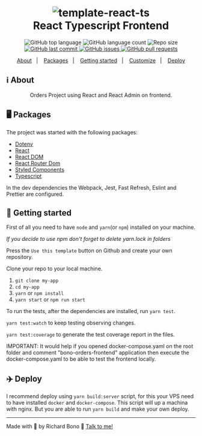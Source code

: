 <h1 align="center">
    <img alt="template-react-ts" src="https://res.cloudinary.com/zagatti/image/upload/v1595947810/readme/react-ts-template/Al9qmDn_j0eiug.png" />
    <br>
   React Typescript Frontend
</h1>

<p align="center">
  <img alt="GitHub top language" src="https://img.shields.io/github/languages/top/richiebono/game-frontend?style=plastic">

  <img alt="GitHub language count" src="https://img.shields.io/github/languages/count/richiebono/game-frontend?style=plastic">

  <img alt="Repo size" src="https://img.shields.io/github/repo-size/richiebono/game-frontend?style=plastic">

  <a href="https://github.com/richiebono/game-frontend/commits/main">
    <img alt="GitHub last commit" src="https://img.shields.io/github/last-commit/richiebono/game-frontend?style=plastic">
  </a>

  <a href="https://github.com/richiebono/game-frontend/issues">
    <img alt="GitHub issues" src="https://img.shields.io/github/issues/richiebono/game-frontend?style=plastic">
  </a>

  <a href="https://github.com/richiebono/game-frontend/pulls">
    <img alt="GitHub pull requests" src="https://img.shields.io/github/issues-pr/richiebono/game-frontend?style=plastic">
  </a>
</p>

<p align="center">
  <a href="#ℹ%EF%B8%8F-about">About</a>&nbsp;&nbsp;&nbsp;|&nbsp;&nbsp;&nbsp;
  <a href="#-packages">Packages</a>&nbsp;&nbsp;&nbsp;|&nbsp;&nbsp;&nbsp;
  <a href="#-getting-started">Getting started</a>&nbsp;&nbsp;&nbsp;|&nbsp;&nbsp;&nbsp;
  <a href="#%EF%B8%8F-customize">Customize</a>&nbsp;&nbsp;&nbsp;|&nbsp;&nbsp;&nbsp;
  <a href="#-deploy">Deploy</a>
</p>

## ℹ️ About

<div align="center">

  <p align="center">
    Orders Project using React and React Admin on frontend.
  </p>

</div>

## 🖥 Packages

The project was started with the following packages:

- [Dotenv](http://npmjs.com/package/dotenv)
- [React](https://pt-br.reactjs.org/)
- [React DOM](https://pt-br.reactjs.org/docs/react-dom.html)
- [React Router Dom](https://reacttraining.com/react-router/web/)
- [Styled Components](https://styled-components.com/)
- [Typescript](https://www.typescriptlang.org/)

In the dev dependencies the Webpack, Jest, Fast Refresh, Eslint and Prettier are configured.

## 🚀 Getting started

First of all you need to have `node` and `yarn`(or `npm`) installed on your machine.

_If you decide to use npm don't forget to delete yarn.lock in folders_

Press the `Use this template` button on Github and create your own repository.

Clone your repo to your local machine.

1. `git clone my-app`
2. `cd my-app`
3. `yarn` or `npm install`
4. `yarn start` or `npm run start`

To run the tests, after the dependencies are installed, run `yarn test`.

`yarn test:watch` to keep testing observing changes.

`yarn test:coverage` to generate the test coverage report in the files.

IMPORTANT: It would help if you opened docker-compose.yaml on the root folder and comment "bono-orders-frontend" application then execute the docker-compose.yaml to be able to test the frontend locally.

## ✈️ Deploy

I recommend deploy using `yarn build:server` script, for this your VPS need to
have installed `docker` and `docker-compose`. This script will up a machina with
nginx. But you are able to run `yarn build` and make your own deploy.

---

Made with 💟 by Richard Bono 👋 [Talk to me!](https://www.linkedin.com/in/richard-bono-75418818/)
